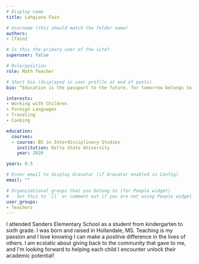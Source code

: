 ```yaml
---
# Display name
title: Lahqiana Fain

# Username (this should match the folder name)
authors:
- lfain2

# Is this the primary user of the site?
superuser: false

# Role/position
role: Math Teacher

# Short bio (displayed in user profile at end of posts)
bio: “Education is the passport to the future, for tomorrow belongs to those who prepare for it today." - Malcom X

interests:
- Working with Children
- Foreign Languages
- Traveling
- Cooking

education:
  courses:
  - course: BS in Interdisciplinary Studies
    institution: Delta State University
    year: 2020

years: 0.5

# Enter email to display Gravatar (if Gravatar enabled in Config)
email: ""

# Organizational groups that you belong to (for People widget)
#   Set this to `[]` or comment out if you are not using People widget.
user_groups:
- Teachers
---
```


I attended Sanders Elementary School as a student from kindergarten to sixth grade. I was born and raised in Hollandale, MS. Teaching is my passion and I love knowing I can make a positive difference in the lives of others. I am ecstatic about giving back to the community that gave to me, and I'm looking forward to helping each child I encounter unlock their academic potential!
